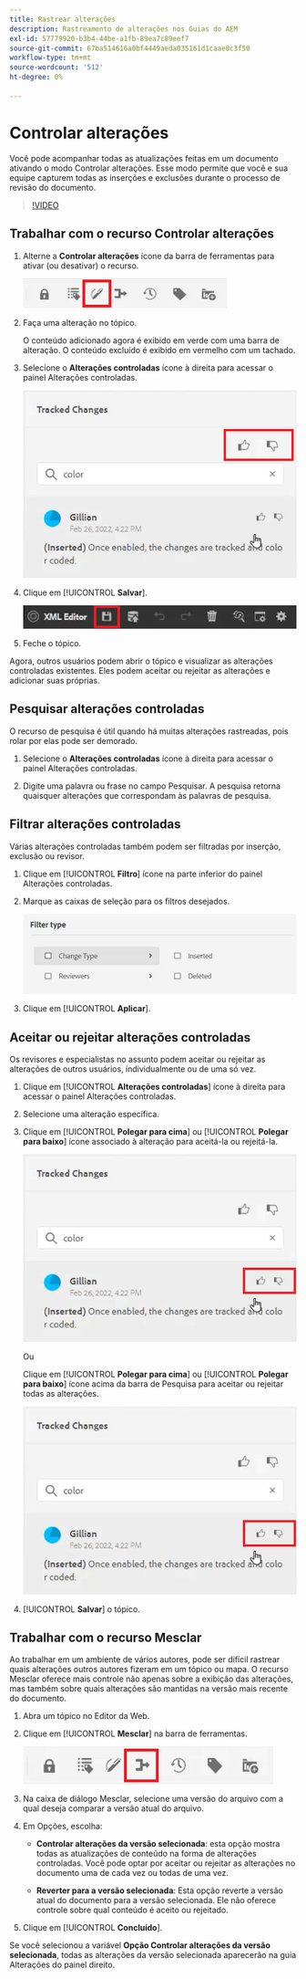 ```yaml
---
title: Rastrear alterações
description: Rastreamento de alterações nos Guias do AEM
exl-id: 57779920-b3b4-44be-a1fb-89ea7c89eef7
source-git-commit: 67ba514616a0bf4449aeda035161d1caae0c3f50
workflow-type: tm+mt
source-wordcount: '512'
ht-degree: 0%

---
```


# Controlar alterações

Você pode acompanhar todas as atualizações feitas em um documento ativando o modo Controlar alterações. Esse modo permite que você e sua equipe capturem todas as inserções e exclusões durante o processo de revisão do documento.

>[!VIDEO](https://video.tv.adobe.com/v/342763?quality=12&learn=on)

## Trabalhar com o recurso Controlar alterações

1. Alterne a **Controlar alterações** ícone da barra de ferramentas para ativar (ou desativar) o recurso.

   ![Controlar alterações](images/lesson-12/track-changes-icon.png)

1. Faça uma alteração no tópico.

   O conteúdo adicionado agora é exibido em verde com uma barra de alteração. O conteúdo excluído é exibido em vermelho com um tachado.

1. Selecione o **Alterações controladas** ícone à direita para acessar o painel Alterações controladas.

   ![Aceitar/Rejeitar Tudo](images/lesson-12/accept-reject-all.png)

1. Clique em [!UICONTROL **Salvar**].

   ![Ícone Salvar](images/lesson-12/save-icon.png)

1. Feche o tópico.

Agora, outros usuários podem abrir o tópico e visualizar as alterações controladas existentes. Eles podem aceitar ou rejeitar as alterações e adicionar suas próprias.

## Pesquisar alterações controladas

O recurso de pesquisa é útil quando há muitas alterações rastreadas, pois rolar por elas pode ser demorado.

1. Selecione o **Alterações controladas** ícone à direita para acessar o painel Alterações controladas.

1. Digite uma palavra ou frase no campo Pesquisar.
A pesquisa retorna quaisquer alterações que correspondam às palavras de pesquisa.

## Filtrar alterações controladas

Várias alterações controladas também podem ser filtradas por inserção, exclusão ou revisor.

1. Clique em [!UICONTROL **Filtro**] ícone na parte inferior do painel Alterações controladas.

1. Marque as caixas de seleção para os filtros desejados.

   ![IU de filtro](images/lesson-12/filter.png)

1. Clique em [!UICONTROL **Aplicar**].

## Aceitar ou rejeitar alterações controladas

Os revisores e especialistas no assunto podem aceitar ou rejeitar as alterações de outros usuários, individualmente ou de uma só vez.

1. Clique em [!UICONTROL **Alterações controladas**] ícone à direita para acessar o painel Alterações controladas.

1. Selecione uma alteração específica.

1. Clique em [!UICONTROL **Polegar para cima**] ou [!UICONTROL **Polegar para baixo**] ícone associado à alteração para aceitá-la ou rejeitá-la.

   ![Aceitar/Rejeitar interface única](images/lesson-12/accept-reject-single.png)

   Ou

   Clique em [!UICONTROL **Polegar para cima**] ou [!UICONTROL **Polegar para baixo**] ícone acima da barra de Pesquisa para aceitar ou rejeitar todas as alterações.

   ![Aceitar/Rejeitar interface única](images/lesson-12/accept-reject-single.png)

1. [!UICONTROL **Salvar**] o tópico.

## Trabalhar com o recurso Mesclar

Ao trabalhar em um ambiente de vários autores, pode ser difícil rastrear quais alterações outros autores fizeram em um tópico ou mapa. O recurso Mesclar oferece mais controle não apenas sobre a exibição das alterações, mas também sobre quais alterações são mantidas na versão mais recente do documento.

1. Abra um tópico no Editor da Web.

1. Clique em [!UICONTROL **Mesclar**] na barra de ferramentas.

   ![Ícone Mesclar](images/lesson-12/merge-icon.png)

1. Na caixa de diálogo Mesclar, selecione uma versão do arquivo com a qual deseja comparar a versão atual do arquivo.

1. Em Opções, escolha:

   - **Controlar alterações da versão selecionada**: esta opção mostra todas as atualizações de conteúdo na forma de alterações controladas. Você pode optar por aceitar ou rejeitar as alterações no documento uma de cada vez ou todas de uma vez.

   - **Reverter para a versão selecionada**: Esta opção reverte a versão atual do documento para a versão selecionada. Ele não oferece controle sobre qual conteúdo é aceito ou rejeitado.

1. Clique em [!UICONTROL **Concluído**].

Se você selecionou a variável **Opção Controlar alterações da versão selecionada**, todas as alterações da versão selecionada aparecerão na guia Alterações do painel direito.
